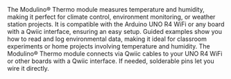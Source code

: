 <FeatureDescription>
The Modulino® Thermo module measures temperature and humidity, making it perfect for climate control, environment monitoring, or weather station projects. It is compatible with the Arduino UNO R4 WiFi or any board with a Qwiic interface, ensuring an easy setup.
</FeatureDescription>

<FeatureList>
  <Feature title="Beginner Friendly" image="led">
    Guided examples show you how to read and log environmental data, making it ideal for classroom experiments or home projects involving temperature and humidity.
  </Feature>
  <Feature title="Qwiic & Solderable Pins" image="connection">
    The Modulino® Thermo module connects via Qwiic cables to your UNO R4 WiFi or other boards with a Qwiic interface. If needed, solderable pins let you wire it directly.
  </Feature>
</FeatureList>

